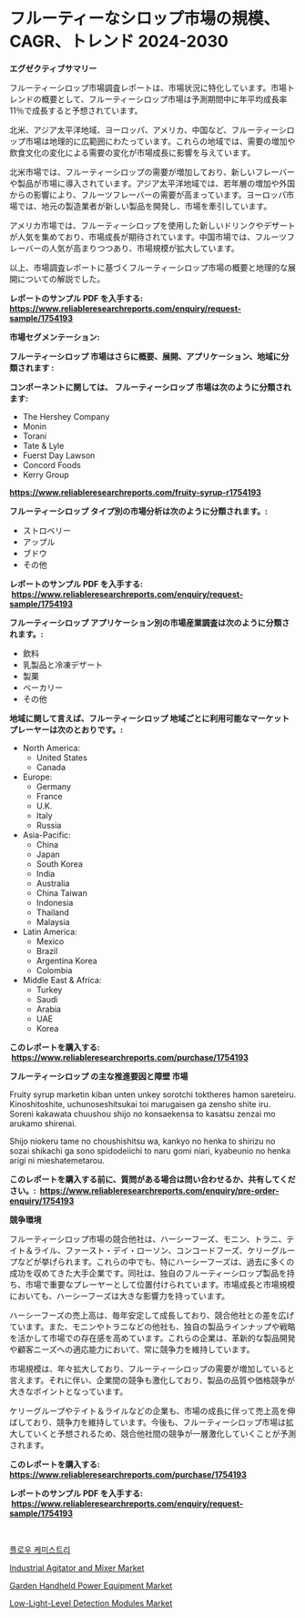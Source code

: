 <p><h1>フルーティーなシロップ市場の規模、CAGR、トレンド 2024-2030</h1></p><p><strong>エグゼクティブサマリー</strong></p>
<p><p>フルーティーシロップ市場調査レポートは、市場状況に特化しています。市場トレンドの概要として、フルーティーシロップ市場は予測期間中に年平均成長率11％で成長すると予想されています。</p><p>北米、アジア太平洋地域、ヨーロッパ、アメリカ、中国など、フルーティーシロップ市場は地理的に広範囲にわたっています。これらの地域では、需要の増加や飲食文化の変化による需要の変化が市場成長に影響を与えています。</p><p>北米市場では、フルーティーシロップの需要が増加しており、新しいフレーバーや製品が市場に導入されています。アジア太平洋地域では、若年層の増加や外国からの影響により、フルーツフレーバーの需要が高まっています。ヨーロッパ市場では、地元の製造業者が新しい製品を開発し、市場を牽引しています。</p><p>アメリカ市場では、フルーティーシロップを使用した新しいドリンクやデザートが人気を集めており、市場成長が期待されています。中国市場では、フルーツフレーバーの人気が高まりつつあり、市場規模が拡大しています。</p><p>以上、市場調査レポートに基づくフルーティーシロップ市場の概要と地理的な展開についての解説でした。</p></p>
<p><strong>レポートのサンプル PDF を入手する: <a href="https://www.reliableresearchreports.com/enquiry/request-sample/1754193">https://www.reliableresearchreports.com/enquiry/request-sample/1754193</a></strong></p>
<p><strong>市場セグメンテーション:</strong></p>
<p><strong> フルーティーシロップ 市場はさらに概要、展開、アプリケーション、地域に分類されます :</strong></p>
<p><strong>コンポーネントに関しては、 フルーティーシロップ 市場は次のように分類されます: &nbsp;</strong></p>
<p><ul><li>The Hershey Company</li><li>Monin</li><li>Torani</li><li>Tate & Lyle</li><li>Fuerst Day Lawson</li><li>Concord Foods</li><li>Kerry Group</li></ul></p>
<p><strong><a href="https://www.reliableresearchreports.com/fruity-syrup-r1754193">https://www.reliableresearchreports.com/fruity-syrup-r1754193</a></strong></p>
<p><strong> フルーティーシロップ タイプ別の市場分析は次のように分類されます。:</strong></p>
<p><ul><li>ストロベリー</li><li>アップル</li><li>ブドウ</li><li>その他</li></ul></p>
<p><strong>レポートのサンプル PDF を入手する: &nbsp;<a href="https://www.reliableresearchreports.com/enquiry/request-sample/1754193">https://www.reliableresearchreports.com/enquiry/request-sample/1754193</a></strong></p>
<p><strong> フルーティーシロップ アプリケーション別の市場産業調査は次のように分類されます。:</strong></p>
<p><ul><li>飲料</li><li>乳製品と冷凍デザート</li><li>製菓</li><li>ベーカリー</li><li>その他</li></ul></p>
<p><strong>地域に関して言えば、フルーティーシロップ 地域ごとに利用可能なマーケットプレーヤーは次のとおりです。:</strong></p>
<p><ul>
    <li>
        North America:
        <ul>
            <li>United States</li>
            <li>Canada</li>
        </ul>
    </li>
    <li>
        Europe:
        <ul>
            <li>Germany</li>
            <li>France</li>
            <li>U.K.</li>
            <li>Italy</li>
            <li>Russia</li>
        </ul>
    </li>
    <li>
        Asia-Pacific:
        <ul>
            <li>China</li>
            <li>Japan</li>
            <li>South Korea</li>
            <li>India</li>
            <li>Australia</li>
            <li>China Taiwan</li>
            <li>Indonesia</li>
            <li>Thailand</li>
            <li>Malaysia</li>
        </ul>
    </li>
    <li>
        Latin America:
        <ul>
            <li>Mexico</li>
            <li>Brazil</li>
            <li>Argentina Korea</li>
            <li>Colombia</li>
        </ul>
    </li>
    <li>
        Middle East & Africa:
        <ul>
            <li>Turkey</li>
            <li>Saudi</li>
            <li>Arabia</li>
            <li>UAE</li>
            <li>Korea</li>
        </ul>
    </li>
    </ul></p>
<p><strong>このレポートを購入する: &nbsp;<a href="https://www.reliableresearchreports.com/purchase/1754193">https://www.reliableresearchreports.com/purchase/1754193</a></strong></p>
<p><strong>フルーティーシロップ の主な推進要因と障壁 市場</strong></p>
<p><p>Fruity syrup marketin kiban unten unkey sorotchi toktheres hamon sareteiru. Kinoshitoshite, uchunoseshitsukai toi marugaisen ga zensho shite iru. Soreni kakawata chuushou shijo no konsaekensa to kasatsu zenzai mo arukamo shirenai.</p><p>Shijo niokeru tame no choushishitsu wa, kankyo no henka to shirizu no sozai shikachi ga sono spidodeiichi to naru gomi niari, kyabeunio no henka arigi ni mieshatemetarou.</p></p>
<p><strong>このレポートを購入する前に、質問がある場合は問い合わせるか、共有してください。:&nbsp; <a href="https://www.reliableresearchreports.com/enquiry/pre-order-enquiry/1754193">https://www.reliableresearchreports.com/enquiry/pre-order-enquiry/1754193</a></strong></p>
<p><strong>競争環境</strong></p>
<p><p>フルーティーシロップ市場の競合他社は、ハーシーフーズ、モニン、トラニ、テイト＆ライル、ファースト・デイ・ローソン、コンコードフーズ、ケリーグループなどが挙げられます。これらの中でも、特にハーシーフーズは、過去に多くの成功を収めてきた大手企業です。同社は、独自のフルーティーシロップ製品を持ち、市場で重要なプレーヤーとして位置付けられています。市場成長と市場規模においても、ハーシーフーズは大きな影響力を持っています。</p><p>ハーシーフーズの売上高は、毎年安定して成長しており、競合他社との差を広げています。また、モニンやトラニなどの他社も、独自の製品ラインナップや戦略を活かして市場での存在感を高めています。これらの企業は、革新的な製品開発や顧客ニーズへの適応能力において、常に競争力を維持しています。</p><p>市場規模は、年々拡大しており、フルーティーシロップの需要が増加していると言えます。それに伴い、企業間の競争も激化しており、製品の品質や価格競争が大きなポイントとなっています。</p><p>ケリーグループやテイト＆ライルなどの企業も、市場の成長に伴って売上高を伸ばしており、競争力を維持しています。今後も、フルーティーシロップ市場は拡大していくと予想されるため、競合他社間の競争が一層激化していくことが予測されます。</p></p>
<p><strong>このレポートを購入する: &nbsp; <a href="https://www.reliableresearchreports.com/purchase/1754193">https://www.reliableresearchreports.com/purchase/1754193</a></strong></p>
<p><strong>レポートのサンプル PDF を入手する: &nbsp;<a href="https://www.reliableresearchreports.com/enquiry/request-sample/1754193">https://www.reliableresearchreports.com/enquiry/request-sample/1754193</a></strong><strong></strong></p>
<p>&nbsp;</p>
<p><p><a href="https://github.com/darrellockm3ytan895656/Market-Research-Report-List-1/blob/main/452147524906.md">플로우 케미스트리</a></p><p><a href="https://github.com/beatblasta/Market-Research-Report-List-2/blob/main/industrial-agitator-and-mixer-market.md">Industrial Agitator and Mixer Market</a></p><p><a href="https://github.com/shotows/Market-Research-Report-List-2/blob/main/garden-handheld-power-equipment-market.md">Garden Handheld Power Equipment Market</a></p><p><a href="https://github.com/angelajermaine/Market-Research-Report-List-2/blob/main/low-light-level-detection-modules-market.md">Low-Light-Level Detection Modules Market</a></p></p>